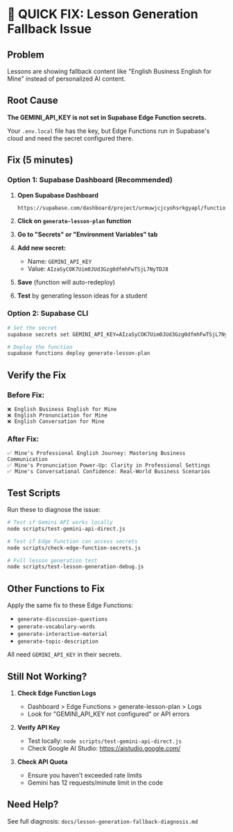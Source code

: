 # 🚨 QUICK FIX: Lesson Generation Fallback Issue

## Problem
Lessons are showing fallback content like "English Business English for Mine" instead of personalized AI content.

## Root Cause
**The GEMINI_API_KEY is not set in Supabase Edge Function secrets.**

Your `.env.local` file has the key, but Edge Functions run in Supabase's cloud and need the secret configured there.

## Fix (5 minutes)

### Option 1: Supabase Dashboard (Recommended)

1. **Open Supabase Dashboard**
   ```
   https://supabase.com/dashboard/project/urmuwjcjcyohsrkgyapl/functions
   ```

2. **Click on `generate-lesson-plan` function**

3. **Go to "Secrets" or "Environment Variables" tab**

4. **Add new secret:**
   - Name: `GEMINI_API_KEY`
   - Value: `AIzaSyCOK7Uim0JUd3Gzg0dfmhFwTSjL7NyTDJ8`

5. **Save** (function will auto-redeploy)

6. **Test** by generating lesson ideas for a student

### Option 2: Supabase CLI

```bash
# Set the secret
supabase secrets set GEMINI_API_KEY=AIzaSyCOK7Uim0JUd3Gzg0dfmhFwTSjL7NyTDJ8

# Deploy the function
supabase functions deploy generate-lesson-plan
```

## Verify the Fix

### Before Fix:
```
❌ English Business English for Mine
❌ English Pronunciation for Mine
❌ English Conversation for Mine
```

### After Fix:
```
✅ Mine's Professional English Journey: Mastering Business Communication
✅ Mine's Pronunciation Power-Up: Clarity in Professional Settings
✅ Mine's Conversational Confidence: Real-World Business Scenarios
```

## Test Scripts

Run these to diagnose the issue:

```bash
# Test if Gemini API works locally
node scripts/test-gemini-api-direct.js

# Test if Edge Function can access secrets
node scripts/check-edge-function-secrets.js

# Full lesson generation test
node scripts/test-lesson-generation-debug.js
```

## Other Functions to Fix

Apply the same fix to these Edge Functions:
- `generate-discussion-questions`
- `generate-vocabulary-words`
- `generate-interactive-material`
- `generate-topic-description`

All need `GEMINI_API_KEY` in their secrets.

## Still Not Working?

1. **Check Edge Function Logs**
   - Dashboard > Edge Functions > generate-lesson-plan > Logs
   - Look for "GEMINI_API_KEY not configured" or API errors

2. **Verify API Key**
   - Test locally: `node scripts/test-gemini-api-direct.js`
   - Check Google AI Studio: https://aistudio.google.com/

3. **Check API Quota**
   - Ensure you haven't exceeded rate limits
   - Gemini has 12 requests/minute limit in the code

## Need Help?

See full diagnosis: `docs/lesson-generation-fallback-diagnosis.md`
